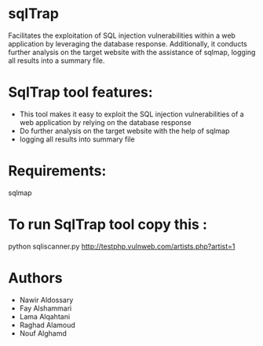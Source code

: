 # sqlTrap
Facilitates the exploitation of SQL injection vulnerabilities within a web application by leveraging the database response. Additionally, it conducts further analysis on the target website with the assistance of sqlmap, logging all results into a summary file.

# SqlTrap tool features:
+ This tool makes it easy to exploit the SQL injection vulnerabilities of a web application by relying on the database response
+ Do further analysis on the target website with the help of sqlmap
+ logging all results into summary file
# Requirements:
sqlmap
# To run SqlTrap tool copy this :
python sqliscanner.py http://testphp.vulnweb.com/artists.php?artist=1
# Authors
+ Nawir Aldossary
+ Fay Alshammari
+ Lama Alqahtani
+ Raghad Alamoud
+ Nouf Alghamd
  

